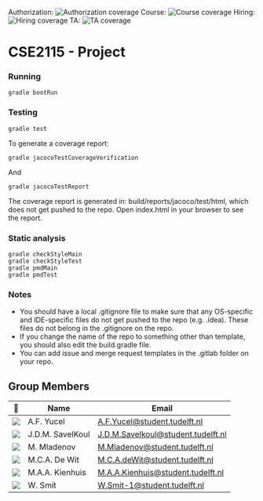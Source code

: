 Authorization: ![Authorization coverage](https://gitlab.ewi.tudelft.nl/cse2115/2021-2022/sem-group-13b/sem-repo-13b/badges/main/coverage.svg?job=test-authorization-service)
Course: ![Course coverage](https://gitlab.ewi.tudelft.nl/cse2115/2021-2022/sem-group-13b/sem-repo-13b/badges/main/coverage.svg?job=test-course-service)
Hiring: ![Hiring coverage](https://gitlab.ewi.tudelft.nl/cse2115/2021-2022/sem-group-13b/sem-repo-13b/badges/main/coverage.svg?job=test-hiring-service)
TA: ![TA coverage](https://gitlab.ewi.tudelft.nl/cse2115/2021-2022/sem-group-13b/sem-repo-13b/badges/main/coverage.svg?job=test-ta-service)

# CSE2115 - Project

### Running 
`gradle bootRun`

### Testing
```
gradle test
```

To generate a coverage report:
```
gradle jacocoTestCoverageVerification
```


And
```
gradle jacocoTestReport
```
The coverage report is generated in: build/reports/jacoco/test/html, which does not get pushed to the repo. Open index.html in your browser to see the report. 

### Static analysis
```
gradle checkStyleMain
gradle checkStyleTest
gradle pmdMain
gradle pmdTest
```

### Notes
- You should have a local .gitignore file to make sure that any OS-specific and IDE-specific files do not get pushed to the repo (e.g. .idea). These files do not belong in the .gitignore on the repo.
- If you change the name of the repo to something other than template, you should also edit the build.gradle file.
- You can add issue and merge request templates in the .gitlab folder on your repo. 

## Group Members

| 📸 | Name | Email |
|---|---|---|
| ![](https://gitlab.ewi.tudelft.nl/uploads/-/system/user/avatar/3525/avatar.png?width=400) | A.F. Yucel | A.F.Yucel@student.tudelft.nl |
| ![](https://gitlab.ewi.tudelft.nl/uploads/-/system/user/avatar/3658/avatar.png?width=400) | J.D.M. SavelKoul | J.D.M.Savelkoul@student.tudelft.nl |
| ![](https://gitlab.ewi.tudelft.nl/uploads/-/system/user/avatar/3404/avatar.png?width=400) | M. Mladenov | M.Mladenov@student.tudelft.nl |
| ![](https://gitlab.ewi.tudelft.nl/uploads/-/system/user/avatar/3883/avatar.png?width=400) | M.C.A. De Wit | M.C.A.deWit@student.tudelft.nl |
| ![](https://gitlab.ewi.tudelft.nl/uploads/-/system/user/avatar/3757/avatar.png?width=400) | M.A.A. Kienhuis | M.A.A.Kienhuis@student.tudelft.nl |
| ![](https://gitlab.ewi.tudelft.nl/uploads/-/system/user/avatar/3776/avatar.png?width=400) | W. Smit | W.Smit-1@student.tudelft.nl |


